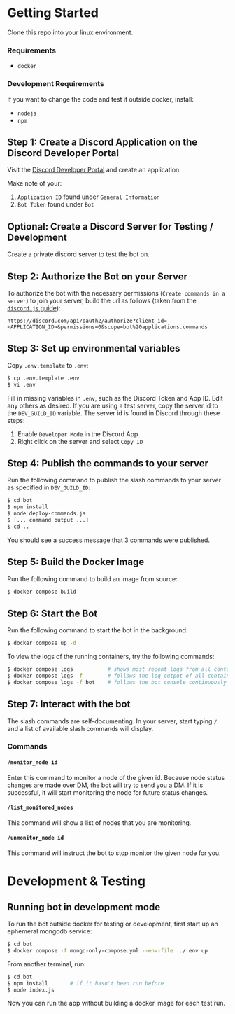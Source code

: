 # Getting Started

Clone this repo into your linux environment. 

### Requirements

* `docker`

### Development Requirements

If you want to change the code and test it outside docker, install:

* `nodejs`
* `npm`

## Step 1: Create a Discord Application on the Discord Developer Portal

Visit the [Discord Developer Portal](https://discord.com/developers/applications) and create an application. 

Make note of your:

1. `Application ID` found under `General Information`
2. `Bot Token` found under `Bot`

## Optional: Create a Discord Server for Testing / Development

Create a private discord server to test the bot on.

## Step 2: Authorize the Bot on your Server

To authorize the bot with the necessary permissions (`Create commands in a server`) to join your server, build the url as follows (taken from the [`discord.js` guide](https://discordjs.guide/preparations/adding-your-bot-to-servers.html)):

```
https://discord.com/api/oauth2/authorize?client_id=<APPLICATION_ID>&permissions=0&scope=bot%20applications.commands
```

## Step 3: Set up environmental variables

Copy `.env.template` to `.env`:

```bash
$ cp .env.template .env
$ vi .env
```

Fill in missing variables in `.env`, such as the Discord Token and App ID. Edit any others as desired. If you are using a test server, copy the server id to the `DEV_GUILD_ID` variable. The server id is found in Discord through these steps:

1. Enable `Developer Mode` in the Discord App
2. Right click on the server and select `Copy ID`

## Step 4: Publish the commands to your server

Run the following command to publish the slash commands to your server as specified in `DEV_GUILD_ID`:

```bash
$ cd bot
$ npm install
$ node deploy-commands.js
$ [... command output ...]
$ cd ..
```

You should see a success message that 3 commands were published.

## Step 5: Build the Docker Image

Run the following command to build an image from source:

```bash
$ docker compose build
```

## Step 6: Start the Bot

Run the following command to start the bot in the background:

```bash
$ docker compose up -d
```

To view the logs of the running containers, try the following commands:

```bash
$ docker compose logs           # shows most recent logs from all containers
$ docker compose logs -f        # follows the log output of all containers continuously
$ docker compose logs -f bot    # follows the bot console continuously
```

## Step 7: Interact with the bot

The slash commands are self-documenting. In your server, start typing `/` and a list of available slash commands will display.

### Commands

#### `/monitor_node id`

Enter this command to monitor a node of the given id. Because node status changes are made over DM, the bot will try to send you a DM. If it is successful, it will start monitoring the node for future status changes.

#### `/list_monitored_nodes`

This command will show a list of nodes that you are monitoring.

#### `/unmonitor_node id`

This command will instruct the bot to stop monitor the given node for you.

# Development & Testing

## Running bot in development mode

To run the bot outside docker for testing or development, first start up an ephemeral mongodb service:

```bash
$ cd bot
$ docker compose -f mongo-only-compose.yml --env-file ../.env up
```

From another terminal, run:

```bash
$ cd bot
$ npm install       # if it hasn't been run before
$ node index.js
```

Now you can run the app without building a docker image for each test run.
 
